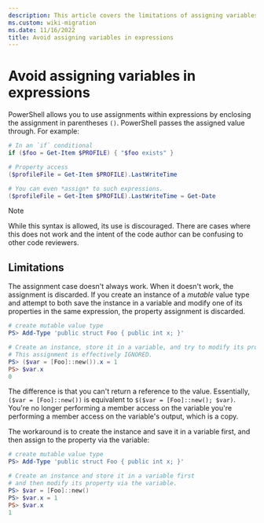 ```yaml
---
description: This article covers the limitations of assigning variables in expressions.
ms.custom: wiki-migration
ms.date: 11/16/2022
title: Avoid assigning variables in expressions
---
```

# Avoid assigning variables in expressions

PowerShell allows you to use assignments within expressions by enclosing the assignment in
parentheses `()`. PowerShell passes the assigned value through. For example:

```powershell
# In an `if` conditional
if ($foo = Get-Item $PROFILE) { "$foo exists" }

# Property access
($profileFile = Get-Item $PROFILE).LastWriteTime

# You can even *assign* to such expressions.
($profileFile = Get-Item $PROFILE).LastWriteTime = Get-Date
```

> [!NOTE]
> While this syntax is allowed, its use is discouraged. There are cases where this does not work and
> the intent of the code author can be confusing to other code reviewers.

## Limitations

The assignment case doesn't always work. When it doesn't work, the assignment is discarded. If you
create an instance of a _mutable_ value type and attempt to both save the instance in a variable and
modify one of its properties in the same expression, the property assignment is discarded.

```powershell
# create mutable value type
PS> Add-Type 'public struct Foo { public int x; }'

# Create an instance, store it in a variable, and try to modify its property.
# This assignment is effectively IGNORED.
PS> ($var = [Foo]::new()).x = 1
PS> $var.x
0
```

The difference is that you can't return a reference to the value. Essentially,
`($var = [Foo]::new())` is equivalent to `$($var = [Foo]::new(); $var)`. You're no longer performing
a member access on the variable you're performing a member access on the variable's output, which is
a copy.

The workaround is to create the instance and save it in a variable first, and then assign to the
property via the variable:

```powershell
# create mutable value type
PS> Add-Type 'public struct Foo { public int x; }'

# Create an instance and store it in a variable first
# and then modify its property via the variable.
PS> $var = [Foo]::new()
PS> $var.x = 1
PS> $var.x
1
```
